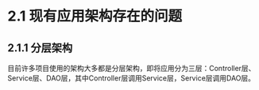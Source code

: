 # 2.1 现有应用架构存在的问题

## 2.1.1 分层架构

目前许多项目使用的架构大多都是分层架构，即将应用分为三层：Controller层、Service层、DAO层，其中Controller层调用Service层，Service层调用DAO层。